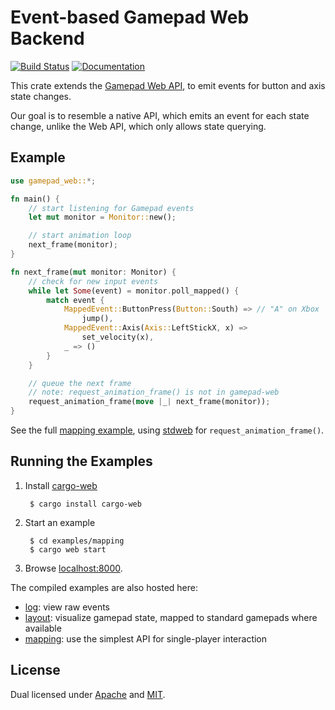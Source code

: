 # Event-based Gamepad Web Backend

[![Build Status](https://travis-ci.org/coryshrmn/gamepad-web.svg?branch=master)](https://travis-ci.org/coryshrmn/gamepad-web)
[![Documentation](https://docs.rs/gamepad-web/badge.svg)](https://docs.rs/gamepad-web/)

This crate extends the
[Gamepad Web API](https://developer.mozilla.org/en-US/docs/Web/API/Gamepad_API),
to emit events for button and axis state changes.

Our goal is to resemble a native API,
which emits an event for each state change,
unlike the Web API,
which only allows state querying.

## Example

```rust
use gamepad_web::*;

fn main() {
    // start listening for Gamepad events
    let mut monitor = Monitor::new();

    // start animation loop
    next_frame(monitor);
}

fn next_frame(mut monitor: Monitor) {
    // check for new input events
    while let Some(event) = monitor.poll_mapped() {
        match event {
            MappedEvent::ButtonPress(Button::South) => // "A" on Xbox
                jump(),
            MappedEvent::Axis(Axis::LeftStickX, x) =>
                set_velocity(x),
            _ => ()
        }
    }

    // queue the next frame
    // note: request_animation_frame() is not in gamepad-web
    request_animation_frame(move |_| next_frame(monitor));
}

```

See the full [mapping example](examples/mapping), using [stdweb](https://github.com/koute/stdweb) for `request_animation_frame()`.

## Running the Examples

1. Install [cargo-web](https://github.com/koute/cargo-web)

        $ cargo install cargo-web

2. Start an example

        $ cd examples/mapping
        $ cargo web start

3. Browse [localhost:8000](http://localhost:8000).

The compiled examples are also hosted here:

* [log](https://coryshrmn.github.io/gamepad-web/examples/log/deploy/index.html): view raw events
* [layout](https://coryshrmn.github.io/gamepad-web/examples/layout/deploy/index.html): visualize gamepad state, mapped to standard gamepads where available
* [mapping](https://coryshrmn.github.io/gamepad-web/examples/mapping/deploy/index.html): use the simplest API for single-player interaction

## License

Dual licensed under [Apache](LICENSE-APACHE) and [MIT](LICENSE-MIT).
